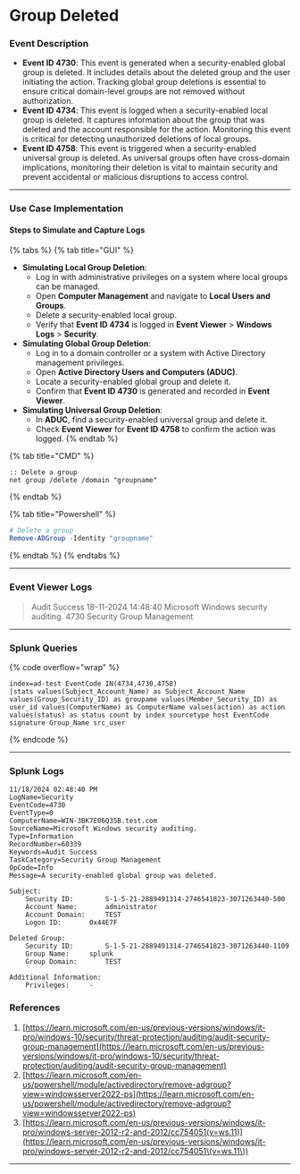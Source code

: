 # Group Deleted

### Event Description

* **Event ID 4730**: This event is generated when a security-enabled global group is deleted. It includes details about the deleted group and the user initiating the action. Tracking global group deletions is essential to ensure critical domain-level groups are not removed without authorization.
* **Event ID 4734**: This event is logged when a security-enabled local group is deleted. It captures information about the group that was deleted and the account responsible for the action. Monitoring this event is critical for detecting unauthorized deletions of local groups.
* **Event ID 4758**: This event is triggered when a security-enabled universal group is deleted. As universal groups often have cross-domain implications, monitoring their deletion is vital to maintain security and prevent accidental or malicious disruptions to access control.

***

### Use Case Implementation

#### Steps to Simulate and Capture Logs

{% tabs %}
{% tab title="GUI" %}
* **Simulating Local Group Deletion**:
  * Log in with administrative privileges on a system where local groups can be managed.
  * Open **Computer Management** and navigate to **Local Users and Groups**.
  * Delete a security-enabled local group.
  * Verify that **Event ID 4734** is logged in **Event Viewer** > **Windows Logs** > **Security**.
* **Simulating Global Group Deletion**:
  * Log in to a domain controller or a system with Active Directory management privileges.
  * Open **Active Directory Users and Computers (ADUC)**.
  * Locate a security-enabled global group and delete it.
  * Confirm that **Event ID 4730** is generated and recorded in **Event Viewer**.
* **Simulating Universal Group Deletion**:
  * In **ADUC**, find a security-enabled universal group and delete it.
  * Check **Event Viewer** for **Event ID 4758** to confirm the action was logged.
{% endtab %}

{% tab title="CMD" %}
```batch
:: Delete a group
net group /delete /domain "groupname"
```
{% endtab %}

{% tab title="Powershell" %}
```powershell
# Delete a group
Remove-ADGroup -Identity "groupname"
```
{% endtab %}
{% endtabs %}

***

### Event Viewer Logs

> Audit Success 18-11-2024 14:48:40 Microsoft Windows security auditing. 4730 Security Group Management

***

### Splunk Queries

{% code overflow="wrap" %}
```splunk-spl
index=ad-test EventCode IN(4734,4730,4758)
|stats values(Subject_Account_Name) as Subject_Account_Name values(Group_Security_ID) as groupame values(Member_Security_ID) as user_id values(ComputerName) as ComputerName values(action) as action values(status) as status count by index sourcetype host EventCode signature Group_Name src_user
```
{% endcode %}

***

### Splunk Logs

```
11/18/2024 02:48:40 PM
LogName=Security
EventCode=4730
EventType=0
ComputerName=WIN-3BK7E06Q35B.test.com
SourceName=Microsoft Windows security auditing.
Type=Information
RecordNumber=60339
Keywords=Audit Success
TaskCategory=Security Group Management
OpCode=Info
Message=A security-enabled global group was deleted.

Subject:
	Security ID:		S-1-5-21-2889491314-2746541823-3071263440-500
	Account Name:		administrator
	Account Domain:		TEST
	Logon ID:		0x44E7F

Deleted Group:
	Security ID:		S-1-5-21-2889491314-2746541823-3071263440-1109
	Group Name:		splunk
	Group Domain:		TEST

Additional Information:
	Privileges:		-
```

### References

1. [https://learn.microsoft.com/en-us/previous-versions/windows/it-pro/windows-10/security/threat-protection/auditing/audit-security-group-management](https://learn.microsoft.com/en-us/previous-versions/windows/it-pro/windows-10/security/threat-protection/auditing/audit-security-group-management)
2. [https://learn.microsoft.com/en-us/powershell/module/activedirectory/remove-adgroup?view=windowsserver2022-ps](https://learn.microsoft.com/en-us/powershell/module/activedirectory/remove-adgroup?view=windowsserver2022-ps)
3. [https://learn.microsoft.com/en-us/previous-versions/windows/it-pro/windows-server-2012-r2-and-2012/cc754051(v=ws.11)](https://learn.microsoft.com/en-us/previous-versions/windows/it-pro/windows-server-2012-r2-and-2012/cc754051\(v=ws.11\))

***
